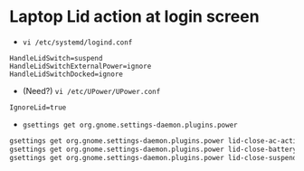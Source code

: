 # Laptop Lid action at login screen

- `vi /etc/systemd/logind.conf`

```
HandleLidSwitch=suspend
HandleLidSwitchExternalPower=ignore
HandleLidSwitchDocked=ignore
```

- (Need?) `vi /etc/UPower/UPower.conf`

```
IgnoreLid=true
```

- `gsettings get org.gnome.settings-daemon.plugins.power`

```bash
gsettings get org.gnome.settings-daemon.plugins.power lid-close-ac-action
gsettings get org.gnome.settings-daemon.plugins.power lid-close-battery-action
gsettings get org.gnome.settings-daemon.plugins.power lid-close-suspend-with-external-monitor
```
